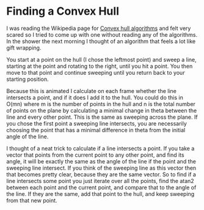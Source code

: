 # Finding a Convex Hull

I was reading the Wikipedia page for [Convex hull algorithms](https://en.wikipedia.org/wiki/Convex_hull_algorithms) and felt very scared so I tried to come up with one without reading any of the algorithms. In the shower the next morning I thought of an algorithm that feels a lot like gift wrapping.

You start at a point on the hull (I chose the leftmost point) and sweep a line, starting at the point and rotating to the right, until you hit a point. You then move to that point and continue sweeping until you return back to your starting position.

Because this is animated I calculate on each frame whether the line intersects a point, and if it does I add it to the hull. You could do this in O(mn) where m is the number of points in the hull and n is the total number of points on the plane by calculating a minimal change in theta between the line and every other point. This is the same as sweeping across the plane. If you chose the first point a sweeping line intersects, you are necessarily choosing the point that has a minimal difference in theta from the initial angle of the line. 

I thought of a neat trick to calculate if a line intersects a point. If you take a vector that points from the current point to any other point, and find its angle, it will be exactly the same as the angle of the line if the point and the sweeping line intersect. If you think of the sweeping line as this vector then that becomes pretty clear, because they are the same vector. So to find if a line intersects some point you just iterate over all the points, find the atan2 between each point and the current point, and compare that to the angle of the line. If they are the same, add that point to the hull, and keep sweeping from that new point.